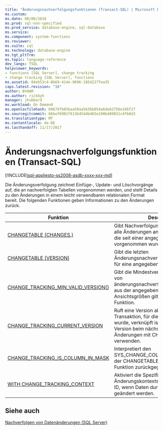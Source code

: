 ```yaml
---
title: "Änderungsnachverfolgungsfunktionen (Transact-SQL) | Microsoft Docs"
ms.custom: 
ms.date: 08/08/2016
ms.prod: sql-non-specified
ms.prod_service: database-engine, sql-database
ms.service: 
ms.component: system-functions
ms.reviewer: 
ms.suite: sql
ms.technology: database-engine
ms.tgt_pltfrm: 
ms.topic: language-reference
dev_langs: TSQL
helpviewer_keywords:
- functions [SQL Server], change tracking
- change tracking [SQL Server], functions
ms.assetid: 04eb53c4-8b69-414e-9696-185d227fea35
caps.latest.revision: "10"
author: BYHAM
ms.author: rickbyh
manager: jhubbard
ms.workload: On Demand
ms.openlocfilehash: 6967dfb85baa59aa563bb054a6de62756e16bf2f
ms.sourcegitcommit: 66bef6981f613b454db465e190b489031c4fb8d3
ms.translationtype: MT
ms.contentlocale: de-DE
ms.lasthandoff: 11/17/2017
---
```

# <a name="change-tracking-functions-transact-sql"></a>Änderungsnachverfolgungsfunktionen (Transact-SQL)
[!INCLUDE[tsql-appliesto-ss2008-asdb-xxxx-xxx-md](../../includes/tsql-appliesto-ss2008-asdb-xxxx-xxx-md.md)]

  Die Änderungsverfolgung zeichnet Einfüge-, Update- und Löschvorgänge auf, die an nachverfolgten Tabellen vorgenommen werden, und stellt Details zu den Änderungen in einem leicht verwendbaren relationalen Format bereit. Die folgenden Funktionen geben Informationen zu den Änderungen zurück.  
  
|Funktion|Description|  
|--------------|-----------------|  
|[CHANGETABLE (CHANGES.)](../../relational-databases/system-functions/changetable-transact-sql.md)|Gibt Nachverfolgungsinformationen für alle Änderungen an einer Tabelle zurück, die seit einer angegebenen Version vorgenommen wurden.|  
|[CHANGETABLE (VERSION)](../../relational-databases/system-functions/changetable-transact-sql.md)|Gibt die letzten Änderungsnachverfolgungsinformationen für eine angegebene Zeile zurück.|  
|[CHANGE_TRACKING_MIN_VALID_VERSION()](../../relational-databases/system-functions/change-tracking-min-valid-version-transact-sql.md)|Gibt die Mindestversion, die zum Abrufen von änderungsnachverfolgungsinformationen aus der angegebenen Tabelle Ansichtsgrößen gilt die [CHANGETABLE](../../relational-databases/system-functions/changetable-transact-sql.md) Funktion.|  
|[CHANGE_TRACKING_CURRENT_VERSION](../../relational-databases/system-functions/change-tracking-current-version-transact-sql.md)|Ruft eine Version ab, die mit der letzten Transaktion, für die Commit ausgeführt wurde, verknüpft ist. Sie können diese Version beim nächsten Aufzählen von Änderungen mit CHANGETABLE verwenden.|  
|[CHANGE_TRACKING_IS_COLUMN_IN_MASK](../../relational-databases/system-functions/change-tracking-is-column-in-mask-transact-sql.md)|Interpretiert den SYS_CHANGE_COLUMNS-Wert, der von der CHANGETABLE(CHANGES …)-Funktion zurückgegeben wird.|  
|[WITH CHANGE_TRACKING_CONTEXT](../../relational-databases/system-functions/with-change-tracking-context-transact-sql.md)|Aktiviert die Spezifikation eines Änderungskontexts, z. B. eine Absender-ID, wenn Daten durch eine Anwendung geändert werden.|  
  
## <a name="see-also"></a>Siehe auch  
 [Nachverfolgen von Datenänderungen &#40;SQL Server&#41;](../../relational-databases/track-changes/track-data-changes-sql-server.md)  
  
  
